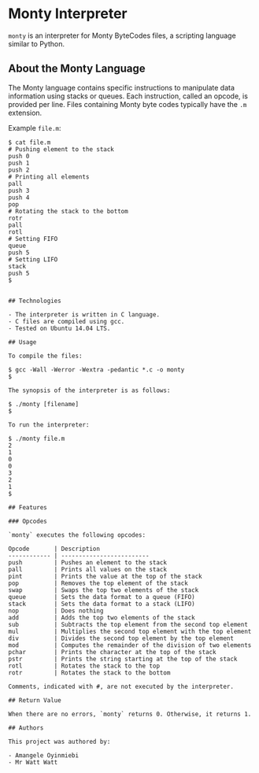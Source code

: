 # Monty Interpreter

`monty` is an interpreter for Monty ByteCodes files, a scripting language similar to Python.

## About the Monty Language

The Monty language contains specific instructions to manipulate data information using stacks or queues. Each instruction, called an opcode, is provided per line. Files containing Monty byte codes typically have the `.m` extension.

Example `file.m`:

```shell
$ cat file.m
# Pushing element to the stack
push 0
push 1
push 2
# Printing all elements
pall
push 3
push 4
pop
# Rotating the stack to the bottom
rotr
pall
rotl
# Setting FIFO
queue
push 5
# Setting LIFO
stack
push 5
$


## Technologies

- The interpreter is written in C language.
- C files are compiled using gcc.
- Tested on Ubuntu 14.04 LTS.

## Usage

To compile the files:

$ gcc -Wall -Werror -Wextra -pedantic *.c -o monty
$

The synopsis of the interpreter is as follows:

$ ./monty [filename]
$

To run the interpreter:

$ ./monty file.m
2
1
0
0
3
2
1
$

## Features

### Opcodes

`monty` executes the following opcodes:

Opcode       | Description
------------ | -------------------------
push         | Pushes an element to the stack
pall         | Prints all values on the stack
pint         | Prints the value at the top of the stack
pop          | Removes the top element of the stack
swap         | Swaps the top two elements of the stack
queue        | Sets the data format to a queue (FIFO)
stack        | Sets the data format to a stack (LIFO)
nop          | Does nothing
add          | Adds the top two elements of the stack
sub          | Subtracts the top element from the second top element
mul          | Multiplies the second top element with the top element
div          | Divides the second top element by the top element
mod          | Computes the remainder of the division of two elements
pchar        | Prints the character at the top of the stack
pstr         | Prints the string starting at the top of the stack
rotl         | Rotates the stack to the top
rotr         | Rotates the stack to the bottom

Comments, indicated with #, are not executed by the interpreter.

## Return Value

When there are no errors, `monty` returns 0. Otherwise, it returns 1.

## Authors

This project was authored by:

- Amangele Oyinmiebi
- Mr Watt Watt
